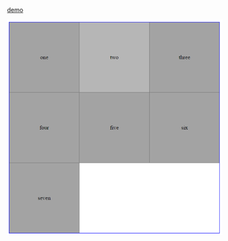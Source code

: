 [demo](https://rawgit.com/rofrol/flexbox-wrap-border-collapse/master/index.html)

![](/screenshot.png)